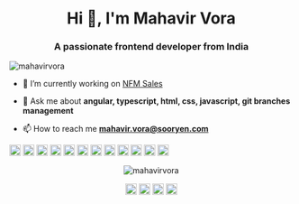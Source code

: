 <h1 align="center">Hi 👋, I'm Mahavir Vora</h1>
<h3 align="center">A passionate frontend developer from India</h3>

<p align="left"> <img src="https://komarev.com/ghpvc/?username=mahavirvora" alt="mahavirvora" /> </p>

- 🔭 I’m currently working on [NFM Sales](https://www.nfm.com/)

- 💬 Ask me about **angular, typescript, html, css, javascript, git branches management**

- 📫 How to reach me **mahavir.vora@sooryen.com**


<div data-iframe-width="150" data-iframe-height="270" data-share-badge-id="10c5a13d-4f2f-4545-a8a3-6541ea6e22a5" data-share-badge-host="https://www.youracclaim.com"></div><script type="text/javascript" async src="//cdn.youracclaim.com/assets/utilities/embed.js"></script>

<p align="left"><img src="https://devicons.github.io/devicon/devicon.git/icons/angularjs/angularjs-original.svg" alt="angularjs" width="20" height="20"/> <img src="https://devicons.github.io/devicon/devicon.git/icons/bootstrap/bootstrap-plain.svg" alt="bootstrap" width="20" height="20"/> <img src="https://devicons.github.io/devicon/devicon.git/icons/css3/css3-original-wordmark.svg" alt="css3" width="20" height="20"/> <img src="https://devicons.github.io/devicon/devicon.git/icons/html5/html5-original-wordmark.svg" alt="html5" width="20" height="20"/> <img src="https://devicons.github.io/devicon/devicon.git/icons/javascript/javascript-original.svg" alt="javascript" width="20" height="20"/> <img src="https://devicons.github.io/devicon/devicon.git/icons/typescript/typescript-original.svg" alt="typescript" width="20" height="20"/> <img src="https://devicons.github.io/devicon/devicon.git/icons/mysql/mysql-original-wordmark.svg" alt="mysql" width="20" height="20"/> <img src="https://devicons.github.io/devicon/devicon.git/icons/php/php-original.svg" alt="php" width="20" height="20"/> <img src="https://devicons.github.io/devicon/devicon.git/icons/sass/sass-original.svg" alt="sass" width="20" height="20"/> <img src="https://devicons.github.io/devicon/devicon.git/icons/nodejs/nodejs-original-wordmark.svg" alt="nodejs" width="20" height="20"/> <img src="https://devicons.github.io/devicon/devicon.git/icons/linux/linux-original.svg" alt="linux" width="20" height="20"/> <img src="https://devicons.github.io/devicon/devicon.git/icons/webpack/webpack-original.svg" alt="webpack" width="20" height="20"/></p><p align="center"> <img src="https://github-readme-stats.vercel.app/api?username=mahavirvora&show_icons=true" alt="mahavirvora" /> </p>

<p align="center">
<a href="https://twitter.com/moxu13" target="blank"><img align="center" src="https://cdn.jsdelivr.net/npm/simple-icons@3.0.1/icons/twitter.svg" alt="moxu13" height="20" width="20" /></a>
<a href="https://linkedin.com/in/mahavir-vora" target="blank"><img align="center" src="https://cdn.jsdelivr.net/npm/simple-icons@3.0.1/icons/linkedin.svg" alt="mahavir-vora" height="20" width="20" /></a>
<a href="https://fb.com/mjv13" target="blank"><img align="center" src="https://cdn.jsdelivr.net/npm/simple-icons@3.0.1/icons/facebook.svg" alt="mjv13" height="20" width="20" /></a>
<a href="https://instagram.com/mahavir.vora" target="blank"><img align="center" src="https://cdn.jsdelivr.net/npm/simple-icons@3.0.1/icons/instagram.svg" alt="mahavir.vora" height="20" width="20" /></a>
</p>
